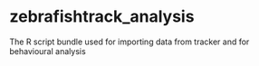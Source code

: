 # zebrafishtrack_analysis
The R script bundle used for importing data from tracker and for behavioural analysis  
